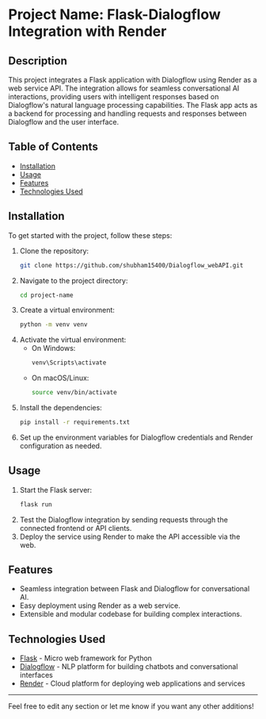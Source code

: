 # Project Name: Flask-Dialogflow Integration with Render

## Description
This project integrates a Flask application with Dialogflow using Render as a web service API. The integration allows for seamless conversational AI interactions, providing users with intelligent responses based on Dialogflow's natural language processing capabilities. The Flask app acts as a backend for processing and handling requests and responses between Dialogflow and the user interface.

## Table of Contents
- [Installation](#installation)
- [Usage](#usage)
- [Features](#features)
- [Technologies Used](#technologies-used)

## Installation
To get started with the project, follow these steps:
1. Clone the repository:
   ```bash
   git clone https://github.com/shubham15400/Dialogflow_webAPI.git
   ```
2. Navigate to the project directory:
   ```bash
   cd project-name
   ```
3. Create a virtual environment:
   ```bash
   python -m venv venv
   ```
4. Activate the virtual environment:
   - On Windows:
     ```bash
     venv\Scripts\activate
     ```
   - On macOS/Linux:
     ```bash
     source venv/bin/activate
     ```
5. Install the dependencies:
   ```bash
   pip install -r requirements.txt
   ```
6. Set up the environment variables for Dialogflow credentials and Render configuration as needed.

## Usage
1. Start the Flask server:
   ```bash
   flask run
   ```
2. Test the Dialogflow integration by sending requests through the connected frontend or API clients.
3. Deploy the service using Render to make the API accessible via the web.

## Features
- Seamless integration between Flask and Dialogflow for conversational AI.
- Easy deployment using Render as a web service.
- Extensible and modular codebase for building complex interactions.

## Technologies Used
- [Flask](https://flask.palletsprojects.com/) - Micro web framework for Python
- [Dialogflow](https://cloud.google.com/dialogflow) - NLP platform for building chatbots and conversational interfaces
- [Render](https://render.com/) - Cloud platform for deploying web applications and services

---

Feel free to edit any section or let me know if you want any other additions!
